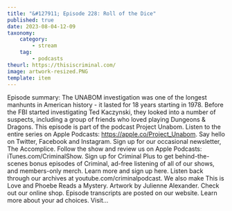```yaml
---
title: "&#127911; Episode 228: Roll of the Dice"
published: true
date: 2023-08-04-12-09
taxonomy:
    category:
        - stream
    tag:
        - podcasts
theurl: https://thisiscriminal.com/
image: artwork-resized.PNG
template: item
---
```


Episode summary: The UNABOM investigation was one of the longest manhunts in American history - it lasted for 18 years starting in 1978. Before the FBI started investigating Ted Kaczynski, they looked into a number of suspects, including a group of friends who loved playing Dungeons &amp; Dragons. This episode is part of the podcast Project Unabom. Listen to the entire series on Apple Podcasts: https://apple.co/Project_Unabom. Say hello on Twitter, Facebook and Instagram. Sign up for our occasional newsletter, The Accomplice. Follow the show and review us on Apple Podcasts: iTunes.com/CriminalShow. Sign up for Criminal Plus to get behind-the-scenes bonus episodes of Criminal, ad-free listening of all of our shows, and members-only merch. Learn more and sign up here. Listen back through our archives at youtube.com/criminalpodcast. We also make This is Love and Phoebe Reads a Mystery. Artwork by Julienne Alexander. Check out our online shop. Episode transcripts are posted on our website. Learn more about your ad choices. Visit&hellip;

